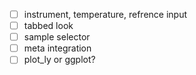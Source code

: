 -[ ] instrument, temperature, refrence input
-[ ] tabbed look
-[ ] sample selector
-[ ] meta integration
-[ ] plot_ly or ggplot?